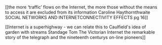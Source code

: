 [[the more ‘traffic’ flows on the Internet, the more those without the means to access it are excluded from its information Caroline Haythornthwaite SOCIAL NETWORKS AND INTERNETCONNECTIVITY EFFECTS pg 16]]

[[Internet is a superhighway - we can relate this to Caulfield's idea of garden with streams Standage Tom The Victorian Internet the remarkable story of the telegraph and the nineteenth centurys on-line pioneers]]